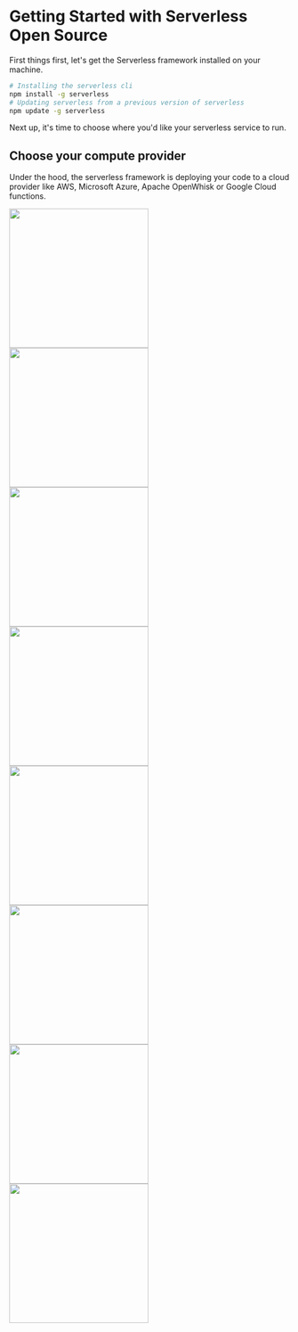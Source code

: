 <!--
title: Serverless Getting Started Guide
menuText: Getting Started
layout: Doc
menuOrder: 0
menuItems:
  - {menuText: AWS Guide, path: /framework/docs/providers/aws/guide/quick-start}
  - {menuText: Azure Functions Guide, path: /framework/docs/providers/azure/guide/quick-start}
  - {menuText: Apache OpenWhisk Guide, path: /framework/docs/providers/openwhisk/guide/quick-start}
  - {menuText: Google Functions Guide, path: /framework/docs/providers/google/guide/quick-start}
  - {menuText: Kubeless Guide, path: /framework/docs/providers/kubeless/guide/quick-start}
  - {menuText: Spotinst Guide, path: /framework/docs/providers/spotinst/guide/quick-start}
  - {menuText: Fn Guide, path: /framework/docs/providers/fn/guide/quick-start}
  - {menuText: Cloudflare Workers Guide, path: /framework/docs/providers/cloudflare/guide/quick-start}
-->

# Getting Started with Serverless Open Source

First things first, let's get the Serverless framework installed on your machine.

```bash
# Installing the serverless cli
npm install -g serverless
# Updating serverless from a previous version of serverless
npm update -g serverless
```

Next up, it's time to choose where you'd like your serverless service to run.

## Choose your compute provider

Under the hood, the serverless framework is deploying your code to a cloud provider like AWS, Microsoft Azure, Apache OpenWhisk or Google Cloud functions.

<div class="providerSections">
  <a href="/framework/docs/providers/aws/guide/quick-start">
    <div class="providerSection">
      <div class="providerSectionHeader">
        <img src="https://s3-us-west-2.amazonaws.com/assets.site.serverless.com/images/docs/aws-logo.svg" width="250"
          draggable="false" />
      </div>
    </div>
  </a>
  <a href="/framework/docs/providers/azure/guide/quick-start">
    <div class="providerSection">
      <div class="providerSectionHeader">
        <img src="https://s3-us-west-2.amazonaws.com/assets.site.serverless.com/images/docs/azure-logo.svg" width="250"
          draggable="false" />
      </div>
    </div>
  </a>
  <a href="/framework/docs/providers/openwhisk/guide/quick-start">
    <div class="providerSection">
      <div class="providerSectionHeader">
        <img src="https://s3-us-west-2.amazonaws.com/assets.site.serverless.com/images/docs/openwhisk-logo.svg" width="250"
          draggable="false" />
      </div>
    </div>
  </a>
  <a href="/framework/docs/providers/google/guide/quick-start">
    <div class="providerSection">
      <div class="providerSectionHeader">
        <img src="https://s3-us-west-2.amazonaws.com/assets.site.serverless.com/images/docs/google-logo.png" width="250"
          draggable="false" />
      </div>
    </div>
  </a>
  <a href="/framework/docs/providers/kubeless/guide/quick-start">
    <div class="providerSection">
      <div class="providerSectionHeader">
        <img src="https://s3-us-west-2.amazonaws.com/assets.site.serverless.com/images/docs/kubeless-logo.svg"
          width="250" draggable="false" />
      </div>
    </div>
  </a>
  <a href="/framework/docs/providers/spotinst/guide/quick-start">
    <div class="providerSection">
      <div class="providerSectionHeader">
        <img src="https://s3-us-west-2.amazonaws.com/assets.site.serverless.com/images/docs/spotinst-logo.svg"
          width="250" draggable="false" />
      </div>
    </div>
  </a>
  <a href="/framework/docs/providers/fn/guide/quick-start">
    <div class="providerSection">
      <div class="providerSectionHeader">
        <img src="https://s3-us-west-2.amazonaws.com/assets.site.serverless.com/images/docs/fn-logo.svg" width="250"
          draggable="false" />
      </div>
    </div>
  </a>
  <a href="/framework/docs/providers/cloudflare/guide/quick-start">
    <div class="providerSection">
      <div class="providerSectionHeader">
        <img src="https://s3-us-west-2.amazonaws.com/assets.site.serverless.com/images/docs/cloudflare-logo.svg"
          width="250" draggable="false" />
      </div>
    </div>
  </a>
</div>

